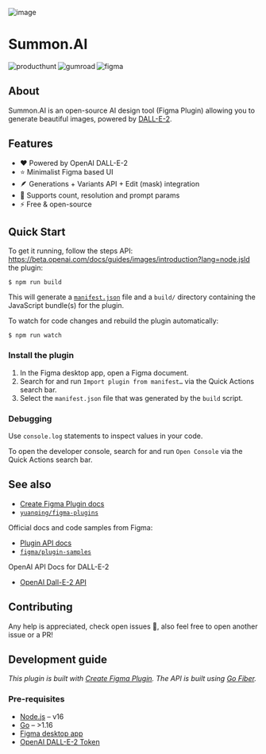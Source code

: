 ![image](https://user-images.githubusercontent.com/72100849/201352774-9e52dc84-8ad1-433f-972f-343ffb828273.png)

# Summon.AI

[<img align="left" alt="producthunt" src="https://img.shields.io/badge/producthunt-%23d55124.svg?&style=for-the-badge&logo=producthunt&logoColor=white" />](https://www.producthunt.com/posts/summon-ai)
[<img align="left" alt="gumroad" src="https://img.shields.io/badge/gumroad-%23ff90e8.svg?&style=for-the-badge&logo=gumroad&logoColor=black" />](https://alexstreza.gumroad.com/l/summon-ai)
[<img align="left" alt="figma" src="https://img.shields.io/badge/figma%20-%231ABCFE.svg?&style=for-the-badge&logo=figma&logoColor=white" />](https://www.figma.com/community/plugin/1172891596048319817/Summon.AI)

<br>

## About

Summon.AI is an open-source AI design tool (Figma Plugin) allowing you to generate beautiful images, powered by [DALL-E-2](https://openai.com/dall-e-2/).

## Features

- ❤️ Powered by OpenAI DALL-E-2
- ⭐️ Minimalist Figma based UI
- 🪶 Generations + Variants API + Edit (mask) integration
- 🧐 Supports count, resolution and prompt params
- ⚡️ Free & open-source

## Quick Start

To get it running, follow the steps API:
https://beta.openai.com/docs/guides/images/introduction?lang=node.jsld the plugin:

```
$ npm run build
```

This will generate a [`manifest.json`](https://figma.com/plugin-docs/manifest/) file and a `build/` directory containing the JavaScript bundle(s) for the plugin.

To watch for code changes and rebuild the plugin automatically:

```
$ npm run watch
```

### Install the plugin

1. In the Figma desktop app, open a Figma document.
2. Search for and run `Import plugin from manifest…` via the Quick Actions search bar.
3. Select the `manifest.json` file that was generated by the `build` script.

### Debugging

Use `console.log` statements to inspect values in your code.

To open the developer console, search for and run `Open Console` via the Quick Actions search bar.

## See also

- [Create Figma Plugin docs](https://yuanqing.github.io/create-figma-plugin/)
- [`yuanqing/figma-plugins`](https://github.com/yuanqing/figma-plugins#readme)

Official docs and code samples from Figma:

- [Plugin API docs](https://figma.com/plugin-docs/)
- [`figma/plugin-samples`](https://github.com/figma/plugin-samples#readme)

OpenAI API Docs for DALL-E-2

- [OpenAI Dall-E-2 API](https://beta.openai.com/docs/guides/images/introduction?lang=node.js)

## Contributing

Any help is appreciated, check open issues 🚀, also feel free to open another issue or a PR!

## Development guide

_This plugin is built with [Create Figma Plugin](https://yuanqing.github.io/create-figma-plugin/)._
_The API is built using [Go Fiber](https://gofiber.io/)._

### Pre-requisites

- [Node.js](https://nodejs.org) – v16
- [Go](https://go.dev/doc/install) – >1.16
- [Figma desktop app](https://figma.com/downloads/)
- [OpenAI DALL-E-2 Token](https://beta.openai.com/account/api-keys)
